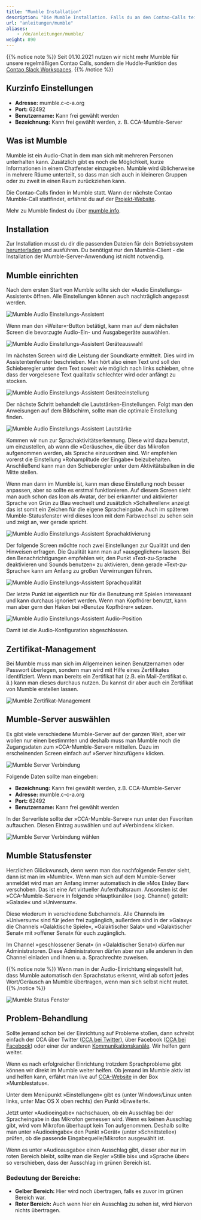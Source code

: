```yaml
---
title: "Mumble Installation"
description: "Die Mumble Installation. Falls du an den Contao-Calls teilnehmen möchtest."
url: "anleitungen/mumble"
aliases:
    - /de/anleitungen/mumble/
weight: 890
---
```


{{% notice note %}}
Seit 01.10.2021 nutzen wir nicht mehr Mumble für unsere regelmäßigen Contao Calls, sondern die Huddle-Funktion des [Contao Slack Workspaces](https://to.contao.org/slack).
{{% /notice %}}


## Kurzinfo Einstellungen

- **Adresse:** mumble.c-c-a.org
- **Port:** 62492
- **Benutzername:** Kann frei gewählt werden
- **Bezeichnung:** Kann frei gewählt werden, z. B. CCA-Mumble-Server


## Was ist Mumble
Mumble ist ein Audio-Chat in dem man sich mit mehreren Personen unterhalten kann. Zusätzlich gibt es noch
die Möglichkeit, kurze Informationen in einem Chatfenster einzugeben. Mumble wird üblicherweise in mehrere
Räume unterteilt, so dass man sich auch in kleineren Gruppen oder zu zweit in einen Raum zurückziehen kann.

Die Contao-Calls finden in Mumble statt. Wann der nächste Contao Mumble-Call stattfindet, erfährst du 
auf der [Projekt-Website](https://contao.org/de/mumble-calls.html).

Mehr zu Mumble findest du über [mumble.info](https://www.mumble.info/).


## Installation
Zur Installation musst du dir die passenden Dateien für dein Betriebssystem
[herunterladen](https://www.mumble.info/downloads/) und ausführen. Du benötigst nur den Mumble-Client - die
Installation der Mumble-Server-Anwendung ist nicht notwendig.


## Mumble einrichten

Nach dem ersten Start von Mumble sollte sich der »Audio Einstellungs-Assistent« öffnen. Alle Einstellungen können 
auch nachträglich angepasst werden.

![Mumble Audio Einstellungs-Assistent](/de/guides/images/de/mumble/mumble-audio-assistant.jpg?classes=shadow)

Wenn man den »Weiter«-Button betätigt, kann man auf dem nächsten Screen die bevorzugte Audio-Ein- und Ausgabegeräte auswählen.

![Mumble Audio Einstellungs-Assistent Geräteauswahl](/de/guides/images/de/mumble/mumble-audio-assistant-geraeteauswahl.jpg?classes=shadow)

Im nächsten Screen wird die Leistung der Soundkarte ermittelt. Dies wird im Assistentenfenster beschrieben. Man hört also 
einen Text und soll den Schieberegler unter dem Text soweit wie möglich nach links schieben, ohne dass der vorgelesene 
Text qualitativ schlechter wird oder anfängt zu stocken.

![Mumble Audio Einstellungs-Assistent Geräteeinstellung](/de/guides/images/de/mumble/mumble-audio-assistant-geraeteeinstellungen.jpg?classes=shadow)

Der nächste Schritt behandelt die Lautstärken-Einstellungen. Folgt man den Anweisungen auf dem Bildschirm, 
sollte man die optimale Einstellung finden.

![Mumble Audio Einstellungs-Assistent Lautstärke](/de/guides/images/de/mumble/mumble-audio-assistant-lautstaerkeneinstellungen-mikro.jpg?classes=shadow)

Kommen wir nun zur Sprachaktivitätserkennung. Diese wird dazu benutzt, um einzustellen, ab wann die »Geräusche«, die über 
das Mikrofon aufgenommen werden, als Sprache einzuordnen sind. Wir empfehlen vorerst die Einstellung 
»Rohamplitude der Eingabe« beizubehalten. Anschließend kann man den Schieberegler unter dem Aktivitätsbalken in die 
Mitte stellen. 

Wenn man dann im Mumble ist, kann man diese Einstellung noch besser anpassen, aber so sollte es 
erstmal funktionieren. Auf diesem Screen sieht man auch schon das Icon als Avatar, der bei erkannter und aktivierter Sprache
von Grün zu Blau wechselt und zusätzlich »Schallwellen« anzeigt das ist somit ein Zeichen für die eigene Spracheingabe. Auch im späteren Mumble-Statusfenster wird dieses Icon mit dem Farbwechsel zu sehen sein und zeigt an, wer gerade spricht.

![Mumble Audio Einstellungs-Assistent Sprachaktivierung](/de/guides/images/de/mumble/mumble-audio-assistant-sprachaktivitaetserkennung.jpg?classes=shadow)

Der folgende Screen möchte noch zwei Einstellungen zur Qualität und den Hinweisen erfragen. Die Qualität kann man auf 
»ausgeglichen« lassen. Bei den Benachrichtigungen empfehlen wir, den Punkt »Text-zu-Sprache deaktivieren und Sounds benutzen« 
zu aktivieren, denn gerade »Text-zu-Sprache« kann am Anfang zu großen Verwirrungen führen.

![Mumble Audio Einstellungs-Assistent Sprachqualität](/de/guides/images/de/mumble/mumble-audio-assistant-qualitaet-hinweise.jpg?classes=shadow)

Der letzte Punkt ist eigentlich nur für die Benutzung mit Spielen interessant und kann durchaus ignoriert werden. Wenn man 
Kopfhörer benutzt, kann man aber gern den Haken bei »Benutze Kopfhörer« setzen.

![Mumble Audio Einstellungs-Assistent Audio-Position](/de/guides/images/de/mumble/mumble-audio-assistant-positionsabhaengiges-audio.jpg?classes=shadow)

Damit ist die Audio-Konfiguration abgeschlossen.


## Zertifikat-Management

Bei Mumble muss man sich im Allgemeinen keinen Benutzernamen oder Passwort überlegen, sondern man wird mit Hilfe eines 
Zertifikates identifiziert. Wenn man bereits ein Zertifikat hat (z.B. ein Mail-Zertifikat o. ä.) kann man dieses 
durchaus nutzen. Du kannst dir aber auch ein Zertifikat von Mumble erstellen lassen.

![Mumble Zertifikat-Management](/de/guides/images/de/mumble/mumble-zertifikat-management.jpg?classes=shadow)


## Mumble-Server auswählen

Es gibt viele verschiedene Mumble-Server auf der ganzen Welt, aber wir wollen nur einen bestimmten und deshalb muss 
man Mumble noch die Zugangsdaten zum »CCA-Mumble-Server« mitteilen. Dazu im erscheinenden Screen einfach 
auf »Server hinzufügen« klicken.

![Mumble Server Verbindung](/de/guides/images/de/mumble/mumble-server-verbinden.jpg?classes=shadow)

Folgende Daten sollte man eingeben:

- **Bezeichnung:** Kann frei gewählt werden, z.B. CCA-Mumble-Server
- **Adresse:** mumble.c-c-a.org
- **Port:** 62492
- **Benutzername:** Kann frei gewählt werden

In der Serverliste sollte der »CCA-Mumble-Server« nun unter den Favoriten auftauchen. Diesen Eintrag auswählen 
und auf »Verbinden« klicken.

![Mumble Server Verbindung wählen](/de/guides/images/de/mumble/mumble-server-auswaehlen.jpg?classes=shadow)


## Mumble Statusfenster

Herzlichen Glückwunsch, denn wenn man das nachfolgende Fenster sieht, dann ist man im »Mumble«. Wenn man sich auf 
dem Mumble-Server anmeldet wird man am Anfang immer automatisch in die »Mos Eisley Bar« verschoben. Das ist 
eine Art virtueller Aufenthaltsraum. Ansonsten ist der »CCA-Mumble-Server« in folgende »Hauptkanäle« (sog. Channel) 
geteilt: »Galaxie« und »Universum«. 

Diese wiederum in verschiedene Subchannels. Alle Channels im »Universum« sind für jeden frei zugänglich, außerdem 
sind in der »Galaxy« die Channels »Galaktische Spiele«, »Galaktischer Salat« und »Galaktischer Senat« mit »offener Senat« für euch zugänglich.

Im Channel »geschlossener Senat« (in »Galaktischer Senat«) dürfen nur Administratoren. Diese Administratoren 
dürfen aber nun alle anderen in den Channel einladen und ihnen u. a. Sprachrechte zuweisen.

{{% notice note %}}
Wenn man in der Audio-Einrichtung eingestellt hat, dass Mumble automatisch den Sprachstatus erkennt, wird ab sofort 
jedes Wort/Geräusch an Mumble übertragen, wenn man sich selbst nicht mutet.
{{% /notice %}}

![Mumble Status Fenster](/de/guides/images/de/mumble/mumble-statusfenster.jpg?classes=shadow)


## Problem-Behandlung

Sollte jemand schon bei der Einrichtung auf Probleme stoßen, dann schreibt einfach der CCA über Twitter 
([CCA bei Twitter](https://twitter.com/ContaoCA)), über Facebook 
([CCA bei Facebook](https://www.facebook.com/contao.community.alliance)) oder einer der anderen 
[Kommunikationskanäle](https://c-c-a.org/aktuelles/news/details/contao-kommunikationskanaele). Wir helfen gern weiter.


Wenn es nach erfolgreicher Einrichtung trotzdem Sprachprobleme gibt können wir direkt im Mumble weiter helfen. 
Ob jemand im Mumble aktiv ist und helfen kann, erfährt man live auf [CCA-Website](https://c-c-a.org/aktuelles/news) 
in der Box »Mumblestatus«.

Unter dem Menüpunkt »Einstellungen« gibt es (unter Windows/Linux unten links, unter Mac OS X oben rechts) 
den Punkt »Erweitert«.

Jetzt unter »Audioeingabe« nachschauen, ob ein Ausschlag bei der Spracheingabe in das Mikrofon gemessen wird. 
Wenn es keinen Ausschlag gibt, wird vom Mikrofon überhaupt kein Ton aufgenommen. Deshalb sollte man unter 
»Audioeingabe« den Punkt »Gerät« (unter »Schnittstelle«) prüfen, ob die passende Eingabequelle/Mikrofon
ausgewählt ist.

Wenn es unter »Audioausgabe« einen Ausschlag gibt, dieser aber nur im roten Bereich bleibt, sollte man die Regler 
»Stille bis« und »Sprache über« so verschieben, dass der Ausschlag im grünen Bereich ist.


### Bedeutung der Bereiche:

- **Gelber Bereich:** Hier wird noch übertragen, falls es zuvor im grünen Bereich war.
- **Roter Bereich:** Auch wenn hier ein Ausschlag zu sehen ist, wird hiervon nichts übertragen.
